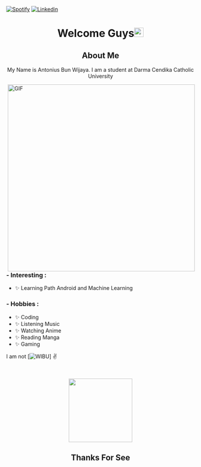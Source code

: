 
[![Spotify](https://img.shields.io/badge/Spotify-blue)](https://open.spotify.com/user/i4pojh434zdtot4ytrdy1zqu8)
[![Linkedin](https://img.shields.io/badge/Linkedin-blue)](https://www.linkedIn.com/in/antonius-bun-wijaya-55ba47204/)
<body>
<h1
    align="center">Welcome Guys<img src="https://media.giphy.com/media/hvRJCLFzcasrR4ia7z/giphy.gif" width="25px">  
 </h1>
 <h2 align="center">  About Me </h2>
  <p align="center">  My Name is Antonius Bun Wijaya. I am a student at Darma Cendika Catholic University </p>
<img hight="400" width="500" alt="GIF" align="right" src="https://giffiles.alphacoders.com/210/210437.gif">

### - Interesting :
- ✨ Learning Path Android and Machine Learning 

### - Hobbies : 
- ✨ Coding 
- ✨ Listening Music
- ✨ Watching Anime
- ✨ Reading Manga 
- ✨ Gaming 
   </br>
   
I am not [![WIBU](https://img.shields.io/badge/WIBU-blue)]  ✌️


</br>

<p align="center">
<a href="https://github.com/noranekoit">
  <img height="170em" src="https://github-readme-stats-eight-theta.vercel.app/api?username=noranekoit&show_icons=true&theme=algolia&include_all_commits=true&count_private=true"/>
</a>
</p>
  <h2 align="center"> Thanks For See </h2>
</body>



